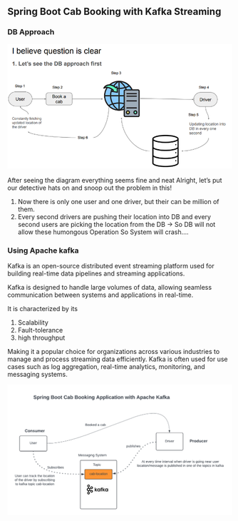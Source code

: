 ## Spring Boot Cab Booking with Kafka Streaming

### DB Approach
![Diagram](./docs/DB-approach.png)

After seeing the diagram everything seems fine and neat
Alright, let’s put our detective hats on and snoop out the problem in this!

1. Now there is only one user and one driver, but their can be million of them.
2. Every second drivers are pushing their location into DB and every second users are picking the location from the DB → So DB will not allow these humongous Operation So System will crash….

### Using Apache kafka
Kafka is an open-source distributed event streaming platform used for building real-time data pipelines and streaming applications.

Kafka is designed to handle large volumes of data, allowing seamless communication between systems and applications in real-time.

It is characterized by its

1. Scalability
2. Fault-tolerance
3. high throughput

Making it a popular choice for organizations across various industries to manage and process streaming data efficiently. Kafka is often used for use cases such as log aggregation, real-time analytics, monitoring, and messaging systems.

![Diagram](./docs/Cab-Booking-Kafka.png)



